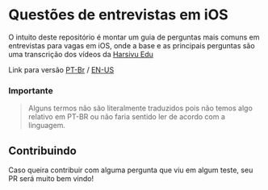 # Questões de entrevistas em iOS

O intuito deste repositório é montar um guia de perguntas mais comuns em entrevistas para vagas em iOS, onde a base e as principais perguntas são uma transcrição dos vídeos da [Harsivu Edu](https://www.youtube.com/channel/UCKIpdz6fS_CTemcqMrFhDwQ)

Link para versão [PT-Br](version_PT-Br.md) / [EN-US](version_EN-US.md)

### Importante

 > Alguns termos não são literalmente traduzidos pois não temos algo relativo em PT-BR ou não faria sentido ler de acordo com a linguagem.

## Contribuindo

Caso queira contribuir com alguma pergunta que viu em algum teste, seu PR será muito bem vindo!

